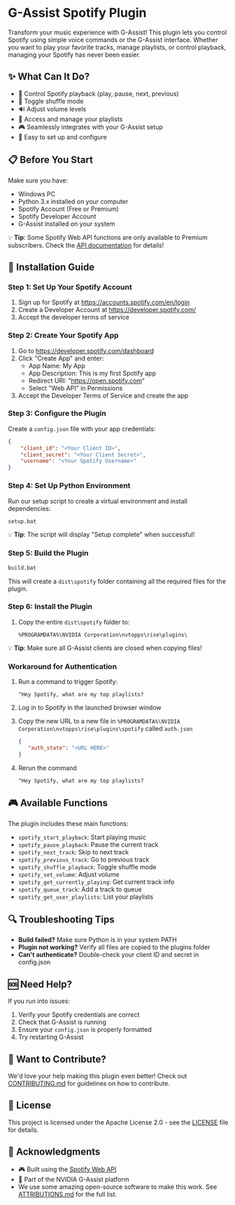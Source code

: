 # G-Assist Spotify Plugin

Transform your music experience with G-Assist! This plugin lets you control Spotify using simple voice commands or the G-Assist interface. Whether you want to play your favorite tracks, manage playlists, or control playback, managing your Spotify has never been easier.

## ✨ What Can It Do?
- 🎵 Control Spotify playback (play, pause, next, previous)
- 🔀 Toggle shuffle mode
- 🔊 Adjust volume levels
- 📑 Access and manage your playlists
- 🎮 Seamlessly integrates with your G-Assist setup
- 🔧 Easy to set up and configure

## 📋 Before You Start
Make sure you have:
- Windows PC
- Python 3.x installed on your computer
- Spotify Account (Free or Premium)
- Spotify Developer Account
- G-Assist installed on your system

💡 **Tip**: Some Spotify Web API functions are only available to Premium subscribers. Check the [API documentation](https://developer.spotify.com/documentation/web-api) for details!

## 🚀 Installation Guide

### Step 1: Set Up Your Spotify Account
1. Sign up for Spotify at https://accounts.spotify.com/en/login
2. Create a Developer Account at https://developer.spotify.com/
3. Accept the developer terms of service

### Step 2: Create Your Spotify App
1. Go to https://developer.spotify.com/dashboard
2. Click "Create App" and enter:
   - App Name: My App
   - App Description: This is my first Spotify app
   - Redirect URI: "https://open.spotify.com"
   - Select "Web API" in Permissions
3. Accept the Developer Terms of Service and create the app

### Step 3: Configure the Plugin
Create a `config.json` file with your app credentials:
```json
{
    "client_id": "<Your Client ID>",
    "client_secret": "<Your Client Secret>",
    "username": "<Your Spotify Username>"
}
```

### Step 4: Set Up Python Environment
Run our setup script to create a virtual environment and install dependencies:
```bash
setup.bat
```
💡 **Tip**: The script will display "Setup complete" when successful!

### Step 5: Build the Plugin
```bash
build.bat
```
This will create a `dist\spotify` folder containing all the required files for the plugin.

### Step 6: Install the Plugin
1. Copy the entire `dist\spotify` folder to:
   ```
   %PROGRAMDATA%\NVIDIA Corporation\nvtopps\rise\plugins\
   ```

💡 **Tip**: Make sure all G-Assist clients are closed when copying files!

### **Workaround for Authentication**
1. Run a command to trigger Spotify: 
   
   `"Hey Spotify, what are my top playlists?`
2. Log in to Spotify in the launched browser window
3. Copy the new URL to a new file in `%PROGRAMDATA%\NVIDIA Corporation\nvtopps\rise\plugins\spotify` called  `auth.json`
 
   ```json
   {
      "auth_state": "<URL HERE>"
   }
   ```
4. Rerun the command 
  
   `"Hey Spotify, what are my top playlists?`

## 🎮 Available Functions
The plugin includes these main functions:
- `spotify_start_playback`: Start playing music
- `spotify_pause_playback`: Pause the current track
- `spotify_next_track`: Skip to next track
- `spotify_previous_track`: Go to previous track
- `spotify_shuffle_playback`: Toggle shuffle mode
- `spotify_set_volume`: Adjust volume
- `spotify_get_currently_playing`: Get current track info
- `spotify_queue_track`: Add a track to queue
- `spotify_get_user_playlists`: List your playlists

## 🔍 Troubleshooting Tips
- **Build failed?** Make sure Python is in your system PATH
- **Plugin not working?** Verify all files are copied to the plugins folder
- **Can't authenticate?** Double-check your client ID and secret in config.json

## 🆘 Need Help?
If you run into issues:
1. Verify your Spotify credentials are correct
2. Check that G-Assist is running
3. Ensure your `config.json` is properly formatted
4. Try restarting G-Assist

## 👥 Want to Contribute?
We'd love your help making this plugin even better! Check out [CONTRIBUTING.md](CONTRIBUTING.md) for guidelines on how to contribute.

## 📄 License
This project is licensed under the Apache License 2.0 - see the [LICENSE](LICENSE) file for details.

## 🙏 Acknowledgments
- 🎮 Built using the [Spotify Web API](https://developer.spotify.com/documentation/web-api)
- 🚀 Part of the NVIDIA G-Assist platform
- We use some amazing open-source software to make this work. See [ATTRIBUTIONS.md](ATTRIBUTIONS.md) for the full list.